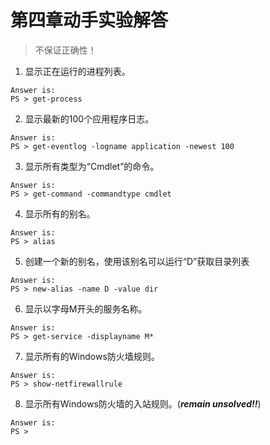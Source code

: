 # 第四章动手实验解答
> 不保证正确性！

1. 显示正在运行的进程列表。
```
Answer is:
PS > get-process
```
2. 显示最新的100个应用程序日志。
```
Answer is:
PS > get-eventlog -logname application -newest 100
```
3. 显示所有类型为“Cmdlet”的命令。
```
Answer is:
PS > get-command -commandtype cmdlet
```
4. 显示所有的别名。
```
Answer is:
PS > alias
```
5. 创建一个新的别名，使用该别名可以运行“D”获取目录列表
```
Answer is:
PS > new-alias -name D -value dir
```
6. 显示以字母M开头的服务名称。
```
Answer is:
PS > get-service -displayname M*
```
7. 显示所有的Windows防火墙规则。
```
Answer is:
PS > show-netfirewallrule
```
8. 显示所有Windows防火墙的入站规则。(__*remain unsolved!!*__)
```
Answer is:
PS > 
```

